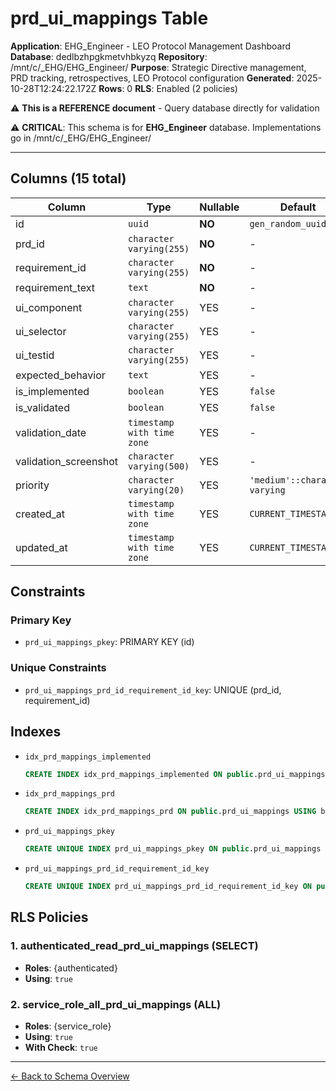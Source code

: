 # prd_ui_mappings Table

**Application**: EHG_Engineer - LEO Protocol Management Dashboard
**Database**: dedlbzhpgkmetvhbkyzq
**Repository**: /mnt/c/_EHG/EHG_Engineer/
**Purpose**: Strategic Directive management, PRD tracking, retrospectives, LEO Protocol configuration
**Generated**: 2025-10-28T12:24:22.172Z
**Rows**: 0
**RLS**: Enabled (2 policies)

⚠️ **This is a REFERENCE document** - Query database directly for validation

⚠️ **CRITICAL**: This schema is for **EHG_Engineer** database. Implementations go in /mnt/c/_EHG/EHG_Engineer/

---

## Columns (15 total)

| Column | Type | Nullable | Default | Description |
|--------|------|----------|---------|-------------|
| id | `uuid` | **NO** | `gen_random_uuid()` | - |
| prd_id | `character varying(255)` | **NO** | - | - |
| requirement_id | `character varying(255)` | **NO** | - | - |
| requirement_text | `text` | **NO** | - | - |
| ui_component | `character varying(255)` | YES | - | - |
| ui_selector | `character varying(255)` | YES | - | - |
| ui_testid | `character varying(255)` | YES | - | - |
| expected_behavior | `text` | YES | - | - |
| is_implemented | `boolean` | YES | `false` | - |
| is_validated | `boolean` | YES | `false` | - |
| validation_date | `timestamp with time zone` | YES | - | - |
| validation_screenshot | `character varying(500)` | YES | - | - |
| priority | `character varying(20)` | YES | `'medium'::character varying` | - |
| created_at | `timestamp with time zone` | YES | `CURRENT_TIMESTAMP` | - |
| updated_at | `timestamp with time zone` | YES | `CURRENT_TIMESTAMP` | - |

## Constraints

### Primary Key
- `prd_ui_mappings_pkey`: PRIMARY KEY (id)

### Unique Constraints
- `prd_ui_mappings_prd_id_requirement_id_key`: UNIQUE (prd_id, requirement_id)

## Indexes

- `idx_prd_mappings_implemented`
  ```sql
  CREATE INDEX idx_prd_mappings_implemented ON public.prd_ui_mappings USING btree (is_implemented)
  ```
- `idx_prd_mappings_prd`
  ```sql
  CREATE INDEX idx_prd_mappings_prd ON public.prd_ui_mappings USING btree (prd_id)
  ```
- `prd_ui_mappings_pkey`
  ```sql
  CREATE UNIQUE INDEX prd_ui_mappings_pkey ON public.prd_ui_mappings USING btree (id)
  ```
- `prd_ui_mappings_prd_id_requirement_id_key`
  ```sql
  CREATE UNIQUE INDEX prd_ui_mappings_prd_id_requirement_id_key ON public.prd_ui_mappings USING btree (prd_id, requirement_id)
  ```

## RLS Policies

### 1. authenticated_read_prd_ui_mappings (SELECT)

- **Roles**: {authenticated}
- **Using**: `true`

### 2. service_role_all_prd_ui_mappings (ALL)

- **Roles**: {service_role}
- **Using**: `true`
- **With Check**: `true`

---

[← Back to Schema Overview](../database-schema-overview.md)
